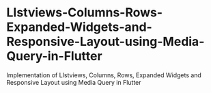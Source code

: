 # LIstviews-Columns-Rows-Expanded-Widgets-and-Responsive-Layout-using-Media-Query-in-Flutter
Implementation of LIstviews, Columns, Rows, Expanded Widgets and Responsive Layout using Media Query in Flutter
